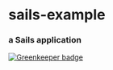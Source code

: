 # sails-example
### a Sails application

[![Greenkeeper badge](https://badges.greenkeeper.io/wookets/sails-example.svg)](https://greenkeeper.io/)